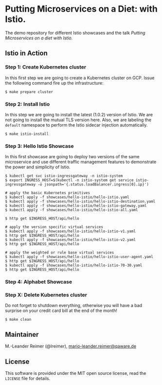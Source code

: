 # Putting Microservices on a Diet: with Istio.

The demo repository for different Istio showcases and the talk _Putting Microservices
on a diet with Istio._

## Istio in Action

### Step 1: Create Kubernetes cluster

In this first step we are going to create a Kubernetes cluster on GCP. Issue the
following command fire up the infrastructure:
```
$ make prepare cluster
```

### Step 2: Install Istio

In this step we are going to install the latest (1.0.2) version of Istio. We are
not going to install the mutual TLS version here. Also, we are labeling the `default`
namespace to perform the Istio sidecar injection automatically.

```
$ make istio-install
```

### Step 3: Hello Istio Showcase

In this first showcase are going to deploy two versions of the same microservice and
use different traffic management features to demonstrate the power and simplicity of Istio.

```
$ kubectl get svc istio-ingressgateway -n istio-system
$ export INGRESS_HOST=$(kubectl -n istio-system get service istio-ingressgateway -o jsonpath='{.status.loadBalancer.ingress[0].ip}')

# apply the basic Kubernetes primitives
$ kubectl apply -f showcases/hello-istio/hello-istio.yaml
$ kubectl apply -f showcases/hello-istio/hello-istio-destination.yaml
$ kubectl apply -f showcases/hello-istio/hello-istio-gateway.yaml
$ kubectl apply -f showcases/hello-istio/hello-istio-all.yaml

$ http get $INGRESS_HOST/api/hello

# apply the version specific virtual services
$ kubectl apply -f showcases/hello-istio/hello-istio-v1.yaml
$ http get $INGRESS_HOST/api/hello
$ kubectl apply -f showcases/hello-istio/hello-istio-v2.yaml
$ http get $INGRESS_HOST/api/hello

# apply the weighted or rule base virtual services
$ kubectl apply -f showcases/hello-istio/hello-istio-user-agent.yaml
$ http get $INGRESS_HOST/api/hello
$ kubectl apply -f showcases/hello-istio/hello-istio-70-30.yaml
$ http get $INGRESS_HOST/api/hello
```

### Step 4: Alphabet Showcase


### Step X: Delete Kubernetes cluster

Do not forget to shutdown everything, otherwise you will have a bad surprise on
your credit card bill at the end of the month!

```
$ make clean
```

## Maintainer

M.-Leander Reimer (@lreimer), <mario-leander.reimer@qaware.de>

## License

This software is provided under the MIT open source license, read the `LICENSE`
file for details.
